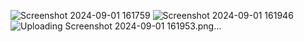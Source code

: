 ![Screenshot 2024-09-01 161759](https://github.com/user-attachments/assets/ba4c99a0-a566-464d-ace6-526665e683e8)
![Screenshot 2024-09-01 161946](https://github.com/user-attachments/assets/33ddef96-b3fe-4c5b-a46f-1a570750a38d)
![Uploading Screenshot 2024-09-01 161953.png…]()
